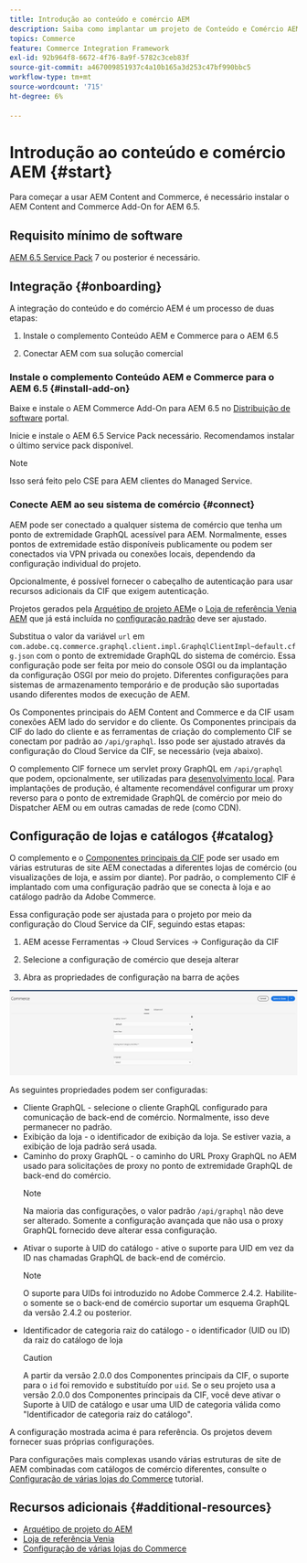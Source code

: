```yaml
---
title: Introdução ao conteúdo e comércio AEM
description: Saiba como implantar um projeto de Conteúdo e Comércio AEM.
topics: Commerce
feature: Commerce Integration Framework
exl-id: 92b964f8-6672-4f76-8a9f-5782c3ceb83f
source-git-commit: a467009851937c4a10b165a3d253c47bf990bbc5
workflow-type: tm+mt
source-wordcount: '715'
ht-degree: 6%

---
```


# Introdução ao conteúdo e comércio AEM {#start}

Para começar a usar AEM Content and Commerce, é necessário instalar o AEM Content and Commerce Add-On for AEM 6.5.

## Requisito mínimo de software

[AEM 6.5 Service Pack](https://experience.adobe.com/#/downloads/content/software-distribution/br/aem.html) 7 ou posterior é necessário.

## Integração {#onboarding}

A integração do conteúdo e do comércio AEM é um processo de duas etapas:

1. Instale o complemento Conteúdo AEM e Commerce para o AEM 6.5

2. Conectar AEM com sua solução comercial

### Instale o complemento Conteúdo AEM e Commerce para o AEM 6.5 {#install-add-on}

Baixe e instale o AEM Commerce Add-On para AEM 6.5 no [Distribuição de software](https://experience.adobe.com/#/downloads/content/software-distribution/en/aem.html) portal.

Inicie e instale o AEM 6.5 Service Pack necessário. Recomendamos instalar o último service pack disponível.

>[!NOTE]
>
>Isso será feito pelo CSE para AEM clientes do Managed Service.

### Conecte AEM ao seu sistema de comércio {#connect}

AEM pode ser conectado a qualquer sistema de comércio que tenha um ponto de extremidade GraphQL acessível para AEM. Normalmente, esses pontos de extremidade estão disponíveis publicamente ou podem ser conectados via VPN privada ou conexões locais, dependendo da configuração individual do projeto.

Opcionalmente, é possível fornecer o cabeçalho de autenticação para usar recursos adicionais da CIF que exigem autenticação.

Projetos gerados pela [Arquétipo de projeto AEM](https://github.com/adobe/aem-project-archetype)e o [Loja de referência Venia AEM](https://github.com/adobe/aem-cif-guides-venia) que já está incluída no [configuração padrão](https://github.com/adobe/aem-cif-guides-venia/blob/main/ui.config/src/main/content/jcr_root/apps/venia/osgiconfig/config/com.adobe.cq.commerce.graphql.client.impl.GraphqlClientImpl~default.cfg.json) deve ser ajustado.

Substitua o valor da variável `url` em `com.adobe.cq.commerce.graphql.client.impl.GraphqlClientImpl~default.cfg.json` com o ponto de extremidade GraphQL do sistema de comércio. Essa configuração pode ser feita por meio do console OSGI ou da implantação da configuração OSGI por meio do projeto. Diferentes configurações para sistemas de armazenamento temporário e de produção são suportadas usando diferentes modos de execução de AEM.

Os Componentes principais do AEM Content and Commerce e da CIF usam conexões AEM lado do servidor e do cliente. Os Componentes principais da CIF do lado do cliente e as ferramentas de criação do complemento CIF se conectam por padrão ao `/api/graphql`. Isso pode ser ajustado através da configuração do Cloud Service da CIF, se necessário (veja abaixo).

O complemento CIF fornece um servlet proxy GraphQL em `/api/graphql` que podem, opcionalmente, ser utilizadas para [desenvolvimento local](develop.md). Para implantações de produção, é altamente recomendável configurar um proxy reverso para o ponto de extremidade GraphQL de comércio por meio do Dispatcher AEM ou em outras camadas de rede (como CDN).

## Configuração de lojas e catálogos {#catalog}

O complemento e o [Componentes principais da CIF](https://github.com/adobe/aem-core-cif-components) pode ser usado em várias estruturas de site AEM conectadas a diferentes lojas de comércio (ou visualizações de loja, e assim por diante). Por padrão, o complemento CIF é implantado com uma configuração padrão que se conecta à loja e ao catálogo padrão da Adobe Commerce.

Essa configuração pode ser ajustada para o projeto por meio da configuração do Cloud Service da CIF, seguindo estas etapas:

1. AEM acesse Ferramentas -> Cloud Services -> Configuração da CIF

2. Selecione a configuração de comércio que deseja alterar

3. Abra as propriedades de configuração na barra de ações

![Configuração do CIF Cloud Services](/help/commerce/cif/assets/cif-cloud-service-config.png)

As seguintes propriedades podem ser configuradas:

- Cliente GraphQL - selecione o cliente GraphQL configurado para comunicação de back-end de comércio. Normalmente, isso deve permanecer no padrão.
- Exibição da loja - o identificador de exibição da loja. Se estiver vazia, a exibição de loja padrão será usada.
- Caminho do proxy GraphQL - o caminho do URL Proxy GraphQL no AEM usado para solicitações de proxy no ponto de extremidade GraphQL de back-end do comércio.
   >[!NOTE]
   >
   > Na maioria das configurações, o valor padrão `/api/graphql` não deve ser alterado. Somente a configuração avançada que não usa o proxy GraphQL fornecido deve alterar essa configuração.
- Ativar o suporte à UID do catálogo - ative o suporte para UID em vez da ID nas chamadas GraphQL de back-end de comércio.
   >[!NOTE]
   >
   > O suporte para UIDs foi introduzido no Adobe Commerce 2.4.2. Habilite-o somente se o back-end de comércio suportar um esquema GraphQL da versão 2.4.2 ou posterior.
- Identificador de categoria raiz do catálogo - o identificador (UID ou ID) da raiz do catálogo de loja
   >[!CAUTION]
   >
   > A partir da versão 2.0.0 dos Componentes principais da CIF, o suporte para o `id` foi removido e substituído por `uid`. Se o seu projeto usa a versão 2.0.0 dos Componentes principais da CIF, você deve ativar o Suporte à UID de catálogo e usar uma UID de categoria válida como &quot;Identificador de categoria raiz do catálogo&quot;.

A configuração mostrada acima é para referência. Os projetos devem fornecer suas próprias configurações.

Para configurações mais complexas usando várias estruturas de site de AEM combinadas com catálogos de comércio diferentes, consulte o [Configuração de várias lojas do Commerce](configuring/multi-store-setup.md) tutorial.

## Recursos adicionais {#additional-resources}

- [Arquétipo de projeto do AEM](https://github.com/adobe/aem-project-archetype)
- [Loja de referência Venia](https://github.com/adobe/aem-cif-guides-venia)
- [Configuração de várias lojas do Commerce](configuring/multi-store-setup.md)

